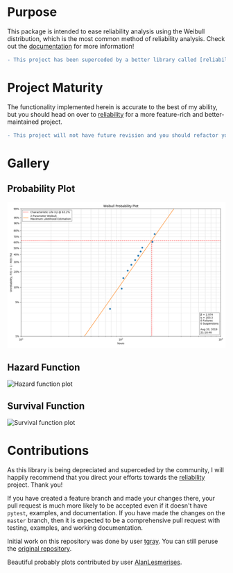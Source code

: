# Purpose

This package is intended to ease reliability analysis using the Weibull distribution, which is the most common method of reliability analysis.  Check out the [documentation](http://weibull.readthedocs.io/en/latest) for more information!

```diff
- This project has been superceded by a better library called [reliability](https://reliability.readthedocs.io/en/latest/).  Please head over there and show the author some love!
```

# Project Maturity

The functionality implemented herein is accurate to the best of my ability, but you should head on over to [reliability](https://reliability.readthedocs.io/en/latest/) for a more feature-rich and better-maintained project.

```diff
- This project will not have future revision and you should refactor your code accordingly.  I have included an import warning in `v0.1.3`.
```

# Gallery

## Probability Plot

![Probability plot](docs/images/gallery-probplot.png)

## Hazard Function

![Hazard function plot](docs/images/gallery-hazard.png)

## Survival Function

![Survival function plot](docs/images/gallery-survival.png)

# Contributions

As this library is being depreciated and superceded by the community, I will happily recommend that you direct your efforts towards the [reliability](https://reliability.readthedocs.io/en/latest/) project.  Thank you!

If you have created a feature branch and made your changes there, your pull request is much more likely to be accepted even if it doesn't have `pytest`, examples, and documentation.  If you have made the changes on the `master` branch, then it is expected to be a comprehensive pull request with testing, examples, and working documentation.

Initial work on this repository was done by user [tgray](https://github.com/tgray).  You can still peruse the [original repository](https://github.com/tgray/weibull).

Beautiful probably plots contributed by user [AlanLesmerises](https://github.com/AlanLesmerises).
